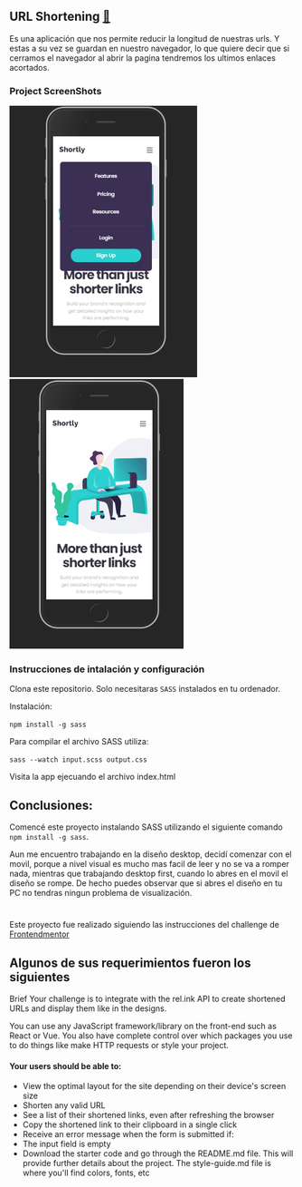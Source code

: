 ## URL Shortening [🔗]()

Es una aplicación que nos permite reducir la longitud de nuestras urls. Y estas a su vez se guardan en nuestro navegador, lo que quiere decir que si cerramos el navegador al abrir la pagina tendremos los ultimos enlaces acortados.

### Project ScreenShots
<!--  -->
![photo](https://github.com/eduardoguette/URL-shortening/blob/master/Screenshot1.png?raw=true) 
![photo](https://github.com/eduardoguette/URL-shortening/blob/master/Screenshot2.png)

### Instrucciones de intalación y configuración

Clona este repositorio. Solo necesitaras `SASS` instalados en tu ordenador.

Instalación:

`npm install -g sass`

Para compilar el archivo SASS utiliza:

`sass --watch input.scss output.css`

Visita la app ejecuando el archivo index.html

## Conclusiones:


Comencé este proyecto instalando SASS utilizando el siguiente comando `npm install -g sass`.

Aun me encuentro trabajando en la diseño desktop, decidí comenzar con el movil, porque a nivel visual es mucho mas facil de leer y no se va a romper nada, mientras que trabajando desktop first, cuando lo abres en el movil el diseño se rompe. De hecho puedes observar que si abres el diseño en tu PC no tendras ningun problema de visualización. 


#
Este proyecto fue realizado siguiendo las instrucciones del challenge de [Frontendmentor](https://www.frontendmentor.io/challenges/url-shortening-api-landing-page-2ce3ob-G)

## Algunos de sus requerimientos fueron los siguientes
Brief
Your challenge is to integrate with the rel.ink API to create shortened URLs and display them like in the designs.

You can use any JavaScript framework/library on the front-end such as React or Vue. You also have complete control over which packages you use to do things like make HTTP requests or style your project.

#### Your users should be able to:

- View the optimal layout for the site depending on their device's screen size
- Shorten any valid URL
- See a list of their shortened links, even after refreshing the browser
- Copy the shortened link to their clipboard in a single click
- Receive an error message when the form is submitted if:
- The input field is empty
- Download the starter code and go through the README.md file. This will provide further details about the project. The style-guide.md file is where you'll find colors, fonts, etc



